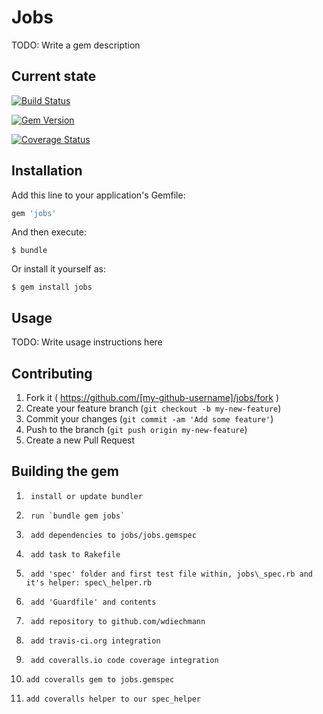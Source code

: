 # Jobs

TODO: Write a gem description

## Current state

[![Build Status](https://travis-ci.org/wdiechmann/jobs.png?branch=master)](https://travis-ci.org/wdiechmann/jobs) 

[![Gem Version](https://badge.fury.io/rb/jobs.png)](http://badge.fury.io/rb/sinderella)

[![Coverage Status](https://coveralls.io/repos/wdiechmann/jobs/badge.png)](https://coveralls.io/r/wdiechmann/jobs)

## Installation

Add this line to your application's Gemfile:

```ruby
gem 'jobs'
```

And then execute:

    $ bundle

Or install it yourself as:

    $ gem install jobs

## Usage

TODO: Write usage instructions here

## Contributing

1. Fork it ( https://github.com/[my-github-username]/jobs/fork )
2. Create your feature branch (`git checkout -b my-new-feature`)
3. Commit your changes (`git commit -am 'Add some feature'`)
4. Push to the branch (`git push origin my-new-feature`)
5. Create a new Pull Request

## Building the gem

1. 		install or update bundler
2. 		run `bundle gem jobs`
3. 		add dependencies to jobs/jobs.gemspec
4. 		add task to Rakefile
5. 		add 'spec' folder and first test file within, jobs\_spec.rb and it's helper: spec\_helper.rb
6. 		add 'Guardfile' and contents
7. 		add repository to github.com/wdiechmann
8. 		add travis-ci.org integration
9. 		add coveralls.io code coverage integration
10. 	add coveralls gem to jobs.gemspec
11.		add coveralls helper to our spec_helper
